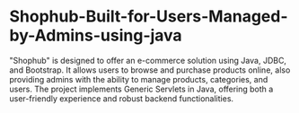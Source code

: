 # Shophub-Built-for-Users-Managed-by-Admins-using-java
"Shophub" is designed to offer an e-commerce solution using Java, JDBC, and Bootstrap. It allows users to browse and purchase products online, also providing admins with the ability to manage products, categories, and users. The project implements Generic Servlets in Java, offering both a user-friendly experience and robust backend functionalities.
